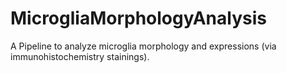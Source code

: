 # MicrogliaMorphologyAnalysis
A Pipeline to analyze microglia morphology and expressions (via immunohistochemistry stainings).
